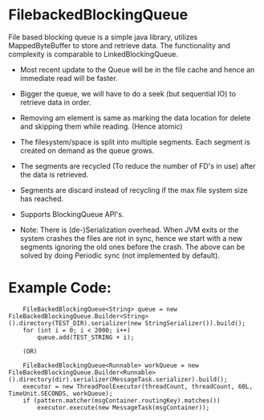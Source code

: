 FilebackedBlockingQueue
=======================

File based blocking queue is a simple java library, utilizes MappedByteBuffer to store and retrieve data.
The functionality and complexity is comparable to LinkedBlockingQueue.

* Most recent update to the Queue will be in the file cache and hence an immediate read will be faster. 
* Bigger the queue, we will have to do a seek (but sequential IO) to retrieve data in order.
* Removing am element is same as marking the data location for delete and skipping them while reading. (Hence atomic)
* The filesystem/space is split into multiple segments. Each segment is created on demand as the queue grows.
* The segments are recycled (To reduce the number of FD's in use) after the data is retrieved.
* Segments are discard instead of recycling if the max file system size has reached.
* Supports BlockingQueue API's.

* Note: There is (de-)Serialization overhead.
        When JVM exits or the system crashes the files are not in sync, hence we start with a new segments ignoring the old ones before the crash. 
        The above can be solved by doing Periodic sync (not implemented by default).

Example Code:
=============

        FileBackedBlockingQueue<String> queue = new FileBackedBlockingQueue.Builder<String>().directory(TEST_DIR).serializer(new StringSerializer()).build();
        for (int i = 0; i < 2000; i++)
            queue.add(TEST_STRING + i);

        (OR)

        FileBackedBlockingQueue<Runnable> workQueue = new FileBackedBlockingQueue.Builder<Runnable>().directory(dir).serializer(MessageTask.serializer).build();
        executor = new ThreadPoolExecutor(threadCount, threadCount, 60L, TimeUnit.SECONDS, workQueue);
        if (pattern.matcher(msgContainer.routingKey).matches())
            executor.execute(new MessageTask(msgContainer));